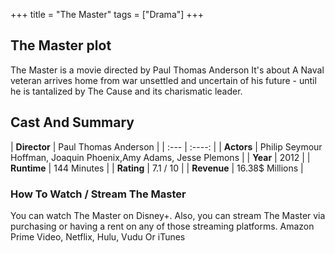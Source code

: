 +++
title = "The Master"
tags = ["Drama"]
+++
## The Master plot
The Master is a movie directed by Paul Thomas Anderson It's about A Naval veteran arrives home from war unsettled and uncertain of his future - until he is tantalized by The Cause and its charismatic leader.
## Cast And Summary
| **Director**      | Paul Thomas Anderson |
    | :---        |    :----:   |
    |  **Actors** | Philip Seymour Hoffman, Joaquin Phoenix,Amy Adams, Jesse Plemons |
    | **Year**   | 2012    |
    |  **Runtime** | 144 Minutes |
    |  **Rating** | 7.1 / 10 | 
    |  **Revenue** | 16.38$ Millions |
### How To Watch / Stream The Master
You can watch The Master on Disney+.
Also, you can stream The Master via purchasing or having a rent on any of those streaming platforms.
Amazon Prime Video, Netflix, Hulu, Vudu Or iTunes